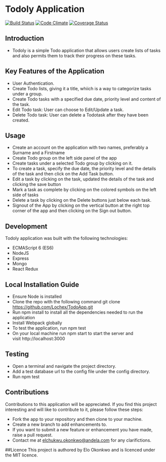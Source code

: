 # Todoly Application
[![Build Status](https://travis-ci.org/Lochex/TodoApp.svg?branch=staging)](https://travis-ci.org/Lochex/TodoApp)
[![Code Climate](https://codeclimate.com/github/Lochex/TodoApp/badges/gpa.svg)](https://codeclimate.com/github/Lochex/TodoApp) 
[![Coverage Status](https://coveralls.io/repos/github/Lochex/TodoApp/badge.svg?branch=staging)](https://coveralls.io/github/Lochex/TodoApp?branch=staging)

## Introduction
* Todoly is a simple Todo application that allows users create lists of tasks and also
permits them to track their progress on these tasks.

## Key Features of the Application
* User Authentication.
* Create Todo lists, giving it a title, whiich is a way to categorize tasks under a group.
* Create Todo tasks with a specified due date, priority level and content of the task.
* Edit Todo task: User can choose to Edit/Update a task.
* Delete Todo task: User can delete a Todotask after they have been created.

## Usage
* Create an account on the application with two names, preferably a Surname and
a Firstname
* Create Todo group on the left side panel of the app
* Create tasks under a selected Todo group by clicking on it.
* To create a task, specify the due date, the priority level and the details of the task
and then click on the Add Task button.
* Edit a task by clicking on the task, updated the details of the task and clicking
the save button
* Mark a task as complete by clicking on the colored symbols on the left side of
tasks
* Delete a task by clicking on the Delete buttons just below each task.
* Signout of the App by clicking on the vertical button at the right top corner
of the app and then clicking on the Sign out button.

## Development
Todoly application was built with the following technologies: 
* ECMAScript 6 (ES6)
* NodeJS
* Express
* Mongo
* React Redux

## Local Installation Guide
* Ensure Node is installed
* Clone the repo with the following command git clone https://github.com/Lochex/TodoApp.git
* Run npm install to install all the dependencies needed to run the application
* Install Webpack globally
* To test the application, run npm test
* On your local machine run npm start to start the server and visit http://localhost:3000

## Testing
* Open a terminal and navigate the project directory.
* Add a test database url to the config file under the config directory.
* Run npm test

## Contributions
Contributions to this application will be appreciated. If you find this project interesting
and will like to contribute to it, please follow these steps:
* Fork the app to your repository and then clone to your machine.
* Create a new branch to add enhancements to.
* If you want to submit a new feature or enhancement you have made, raise a pull request.
* Contact me at elchukwu.okonkwo@andela.com for any clarifictions.

##Licence
This project is authored by Elo Okonkwo and is licenced under the MIT licence.
